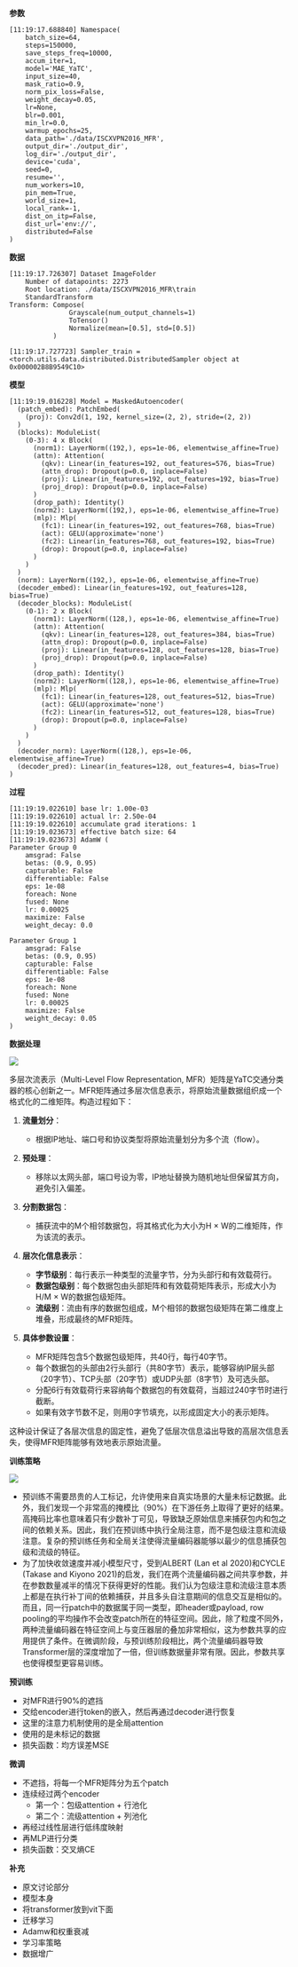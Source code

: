 **参数**

```
[11:19:17.688840] Namespace(
    batch_size=64,
    steps=150000,
    save_steps_freq=10000,
    accum_iter=1,
    model='MAE_YaTC',
    input_size=40,
    mask_ratio=0.9,
    norm_pix_loss=False,
    weight_decay=0.05,
    lr=None,
    blr=0.001,
    min_lr=0.0,
    warmup_epochs=25,
    data_path='./data/ISCXVPN2016_MFR',
    output_dir='./output_dir',
    log_dir='./output_dir',
    device='cuda',
    seed=0,
    resume='',
    num_workers=10,
    pin_mem=True,
    world_size=1,
    local_rank=-1,
    dist_on_itp=False,
    dist_url='env://',
    distributed=False
)
```

**数据**

```
[11:19:17.726307] Dataset ImageFolder
    Number of datapoints: 2273
    Root location: ./data/ISCXVPN2016_MFR\train
    StandardTransform
Transform: Compose(
               Grayscale(num_output_channels=1)
               ToTensor()
               Normalize(mean=[0.5], std=[0.5])
           )

[11:19:17.727723] Sampler_train = <torch.utils.data.distributed.DistributedSampler object at 0x000002B8B9549C10>
```

**模型**

```
[11:19:19.016228] Model = MaskedAutoencoder(
  (patch_embed): PatchEmbed(
    (proj): Conv2d(1, 192, kernel_size=(2, 2), stride=(2, 2))
  )
  (blocks): ModuleList(
    (0-3): 4 x Block(
      (norm1): LayerNorm((192,), eps=1e-06, elementwise_affine=True)
      (attn): Attention(
        (qkv): Linear(in_features=192, out_features=576, bias=True)
        (attn_drop): Dropout(p=0.0, inplace=False)
        (proj): Linear(in_features=192, out_features=192, bias=True)
        (proj_drop): Dropout(p=0.0, inplace=False)
      )
      (drop_path): Identity()
      (norm2): LayerNorm((192,), eps=1e-06, elementwise_affine=True)
      (mlp): Mlp(
        (fc1): Linear(in_features=192, out_features=768, bias=True)
        (act): GELU(approximate='none')
        (fc2): Linear(in_features=768, out_features=192, bias=True)
        (drop): Dropout(p=0.0, inplace=False)
      )
    )
  )
  (norm): LayerNorm((192,), eps=1e-06, elementwise_affine=True)
  (decoder_embed): Linear(in_features=192, out_features=128, bias=True)
  (decoder_blocks): ModuleList(
    (0-1): 2 x Block(
      (norm1): LayerNorm((128,), eps=1e-06, elementwise_affine=True)
      (attn): Attention(
        (qkv): Linear(in_features=128, out_features=384, bias=True)
        (attn_drop): Dropout(p=0.0, inplace=False)
        (proj): Linear(in_features=128, out_features=128, bias=True)
        (proj_drop): Dropout(p=0.0, inplace=False)
      )
      (drop_path): Identity()
      (norm2): LayerNorm((128,), eps=1e-06, elementwise_affine=True)
      (mlp): Mlp(
        (fc1): Linear(in_features=128, out_features=512, bias=True)
        (act): GELU(approximate='none')
        (fc2): Linear(in_features=512, out_features=128, bias=True)
        (drop): Dropout(p=0.0, inplace=False)
      )
    )
  )
  (decoder_norm): LayerNorm((128,), eps=1e-06, elementwise_affine=True)
  (decoder_pred): Linear(in_features=128, out_features=4, bias=True)
)
```

**过程**

```
[11:19:19.022610] base lr: 1.00e-03
[11:19:19.022610] actual lr: 2.50e-04
[11:19:19.022610] accumulate grad iterations: 1
[11:19:19.023673] effective batch size: 64
[11:19:19.023673] AdamW (
Parameter Group 0
    amsgrad: False
    betas: (0.9, 0.95)
    capturable: False
    differentiable: False
    eps: 1e-08
    foreach: None
    fused: None
    lr: 0.00025
    maximize: False
    weight_decay: 0.0

Parameter Group 1
    amsgrad: False
    betas: (0.9, 0.95)
    capturable: False
    differentiable: False
    eps: 1e-08
    foreach: None
    fused: None
    lr: 0.00025
    maximize: False
    weight_decay: 0.05
)
```

**数据处理**

![](./MFR.png)

多层次流表示（Multi-Level Flow Representation, MFR）矩阵是YaTC交通分类器的核心创新之一。MFR矩阵通过多层次信息表示，将原始流量数据组织成一个格式化的二维矩阵。构造过程如下：

1. **流量划分**：
   - 根据IP地址、端口号和协议类型将原始流量划分为多个流（flow）。

2. **预处理**：
   - 移除以太网头部，端口号设为零，IP地址替换为随机地址但保留其方向，避免引入偏差。

3. **分割数据包**：
   - 捕获流中的M个相邻数据包，将其格式化为大小为H × W的二维矩阵，作为该流的表示。

4. **层次化信息表示**：
   - **字节级别**：每行表示一种类型的流量字节，分为头部行和有效载荷行。
   - **数据包级别**：每个数据包由头部矩阵和有效载荷矩阵表示，形成大小为H/M × W的数据包级矩阵。
   - **流级别**：流由有序的数据包组成，M个相邻的数据包级矩阵在第二维度上堆叠，形成最终的MFR矩阵。

5. **具体参数设置**：
   - MFR矩阵包含5个数据包级矩阵，共40行，每行40字节。
   - 每个数据包的头部由2行头部行（共80字节）表示，能够容纳IP层头部（20字节）、TCP头部（20字节）或UDP头部（8字节）及可选头部。
   - 分配6行有效载荷行来容纳每个数据包的有效载荷，当超过240字节时进行截断。
   - 如果有效字节数不足，则用0字节填充，以形成固定大小的表示矩阵。

这种设计保证了各层次信息的固定性，避免了低层次信息溢出导致的高层次信息丢失，使得MFR矩阵能够有效地表示原始流量。

**训练策略**

![](./yatc.png)

- 预训练不需要昂贵的人工标记，允许使用来自真实场景的大量未标记数据。此外，我们发现一个非常高的掩模比（90%）在下游任务上取得了更好的结果。高掩码比率也意味着只有少数补丁可见，导致缺乏原始信息来捕获包内和包之间的依赖关系。因此，我们在预训练中执行全局注意，而不是包级注意和流级注意。复杂的预训练任务和全局关注使得流量编码器能够以最少的信息捕获包级和流级的特征。
- 为了加快收敛速度并减小模型尺寸，受到ALBERT (Lan et al 2020)和CYCLE (Takase and Kiyono 2021)的启发，我们在两个流量编码器之间共享参数，并在参数数量减半的情况下获得更好的性能。我们认为包级注意和流级注意本质上都是在执行补丁间的依赖捕获，并且多头自注意期间的信息交互是相似的。而且，同一行patch中的数据属于同一类型，即header或payload, row pooling的平均操作不会改变patch所在的特征空间。因此，除了粒度不同外，两种流量编码器在特征空间上与变压器层的叠加非常相似，这为参数共享的应用提供了条件。在微调阶段，与预训练阶段相比，两个流量编码器导致Transformer层的深度增加了一倍，但训练数据量非常有限。因此，参数共享也使得模型更容易训练。

**预训练**

- 对MFR进行90%的遮挡
- 交给encoder进行token的嵌入，然后再通过decoder进行恢复
- 这里的注意力机制使用的是全局attention
- 使用的是未标记的数据
- 损失函数：均方误差MSE

**微调**

- 不遮挡，将每一个MFR矩阵分为五个patch
- 连续经过两个encoder
    - 第一个：包级attention + 行池化
    - 第二个：流级attention + 列池化
- 再经过线性层进行低纬度映射
- 再MLP进行分类
- 损失函数：交叉熵CE

**补充**

- 原文讨论部分
- 模型本身
- 将transformer放到vit下面
- 迁移学习
- Adamw和权重衰减
- 学习率策略
- 数据增广

